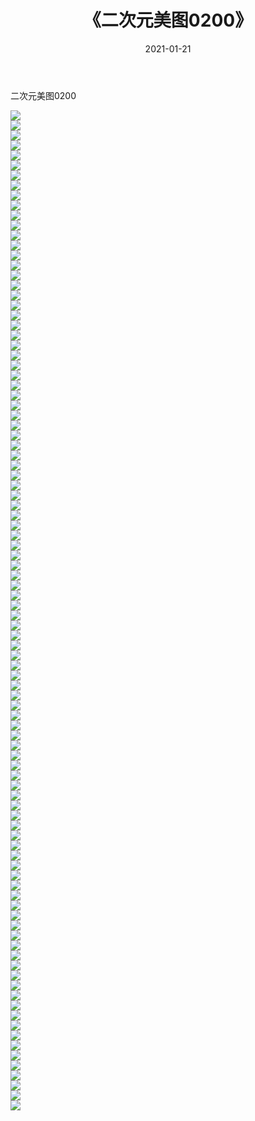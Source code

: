 ﻿---
layout: post
title:  《二次元美图0200》
date:   2021-01-21
img: http://imgx.orgx.ga/二次元/2021/二次元美图0200/000.jpg
categories: [美女, 清纯, 唯美]
---

二次元美图0200

 ![](http://imgx.orgx.ga/二次元/2021/二次元美图0200/001.jpg) <br>![](http://imgx.orgx.ga/二次元/2021/二次元美图0200/002.jpg) <br>![](http://imgx.orgx.ga/二次元/2021/二次元美图0200/003.jpg) <br>![](http://imgx.orgx.ga/二次元/2021/二次元美图0200/004.jpg) <br>![](http://imgx.orgx.ga/二次元/2021/二次元美图0200/005.jpg) <br>![](http://imgx.orgx.ga/二次元/2021/二次元美图0200/006.jpg) <br>![](http://imgx.orgx.ga/二次元/2021/二次元美图0200/007.jpg) <br>![](http://imgx.orgx.ga/二次元/2021/二次元美图0200/008.jpg) <br>![](http://imgx.orgx.ga/二次元/2021/二次元美图0200/009.jpg) <br>![](http://imgx.orgx.ga/二次元/2021/二次元美图0200/010.jpg) <br>![](http://imgx.orgx.ga/二次元/2021/二次元美图0200/011.jpg) <br>![](http://imgx.orgx.ga/二次元/2021/二次元美图0200/012.jpg) <br>![](http://imgx.orgx.ga/二次元/2021/二次元美图0200/013.jpg) <br>![](http://imgx.orgx.ga/二次元/2021/二次元美图0200/014.jpg) <br>![](http://imgx.orgx.ga/二次元/2021/二次元美图0200/015.jpg) <br>![](http://imgx.orgx.ga/二次元/2021/二次元美图0200/016.jpg) <br>![](http://imgx.orgx.ga/二次元/2021/二次元美图0200/017.jpg) <br>![](http://imgx.orgx.ga/二次元/2021/二次元美图0200/018.jpg) <br>![](http://imgx.orgx.ga/二次元/2021/二次元美图0200/019.jpg) <br>![](http://imgx.orgx.ga/二次元/2021/二次元美图0200/020.jpg) <br>![](http://imgx.orgx.ga/二次元/2021/二次元美图0200/021.jpg) <br>![](http://imgx.orgx.ga/二次元/2021/二次元美图0200/022.jpg) <br>![](http://imgx.orgx.ga/二次元/2021/二次元美图0200/023.jpg) <br>![](http://imgx.orgx.ga/二次元/2021/二次元美图0200/024.jpg) <br>![](http://imgx.orgx.ga/二次元/2021/二次元美图0200/025.jpg) <br>![](http://imgx.orgx.ga/二次元/2021/二次元美图0200/026.jpg) <br>![](http://imgx.orgx.ga/二次元/2021/二次元美图0200/027.jpg) <br>![](http://imgx.orgx.ga/二次元/2021/二次元美图0200/028.jpg) <br>![](http://imgx.orgx.ga/二次元/2021/二次元美图0200/029.jpg) <br>![](http://imgx.orgx.ga/二次元/2021/二次元美图0200/030.jpg) <br>![](http://imgx.orgx.ga/二次元/2021/二次元美图0200/031.jpg) <br>![](http://imgx.orgx.ga/二次元/2021/二次元美图0200/032.jpg) <br>![](http://imgx.orgx.ga/二次元/2021/二次元美图0200/033.jpg) <br>![](http://imgx.orgx.ga/二次元/2021/二次元美图0200/034.jpg) <br>![](http://imgx.orgx.ga/二次元/2021/二次元美图0200/035.jpg) <br>![](http://imgx.orgx.ga/二次元/2021/二次元美图0200/036.jpg) <br>![](http://imgx.orgx.ga/二次元/2021/二次元美图0200/037.jpg) <br>![](http://imgx.orgx.ga/二次元/2021/二次元美图0200/038.jpg) <br>![](http://imgx.orgx.ga/二次元/2021/二次元美图0200/039.jpg) <br>![](http://imgx.orgx.ga/二次元/2021/二次元美图0200/040.jpg) <br>![](http://imgx.orgx.ga/二次元/2021/二次元美图0200/041.jpg) <br>![](http://imgx.orgx.ga/二次元/2021/二次元美图0200/042.jpg) <br>![](http://imgx.orgx.ga/二次元/2021/二次元美图0200/043.jpg) <br>![](http://imgx.orgx.ga/二次元/2021/二次元美图0200/044.jpg) <br>![](http://imgx.orgx.ga/二次元/2021/二次元美图0200/045.jpg) <br>![](http://imgx.orgx.ga/二次元/2021/二次元美图0200/046.jpg) <br>![](http://imgx.orgx.ga/二次元/2021/二次元美图0200/047.jpg) <br>![](http://imgx.orgx.ga/二次元/2021/二次元美图0200/048.jpg) <br>![](http://imgx.orgx.ga/二次元/2021/二次元美图0200/049.jpg) <br>![](http://imgx.orgx.ga/二次元/2021/二次元美图0200/050.jpg) <br>![](http://imgx.orgx.ga/二次元/2021/二次元美图0200/051.jpg) <br>![](http://imgx.orgx.ga/二次元/2021/二次元美图0200/052.jpg) <br>![](http://imgx.orgx.ga/二次元/2021/二次元美图0200/053.jpg) <br>![](http://imgx.orgx.ga/二次元/2021/二次元美图0200/054.jpg) <br>![](http://imgx.orgx.ga/二次元/2021/二次元美图0200/055.jpg) <br>![](http://imgx.orgx.ga/二次元/2021/二次元美图0200/056.jpg) <br>![](http://imgx.orgx.ga/二次元/2021/二次元美图0200/057.jpg) <br>![](http://imgx.orgx.ga/二次元/2021/二次元美图0200/058.jpg) <br>![](http://imgx.orgx.ga/二次元/2021/二次元美图0200/059.jpg) <br>![](http://imgx.orgx.ga/二次元/2021/二次元美图0200/060.jpg) <br>![](http://imgx.orgx.ga/二次元/2021/二次元美图0200/061.jpg) <br>![](http://imgx.orgx.ga/二次元/2021/二次元美图0200/062.jpg) <br>![](http://imgx.orgx.ga/二次元/2021/二次元美图0200/063.jpg) <br>![](http://imgx.orgx.ga/二次元/2021/二次元美图0200/064.jpg) <br>![](http://imgx.orgx.ga/二次元/2021/二次元美图0200/065.jpg) <br>![](http://imgx.orgx.ga/二次元/2021/二次元美图0200/066.jpg) <br>![](http://imgx.orgx.ga/二次元/2021/二次元美图0200/067.jpg) <br>![](http://imgx.orgx.ga/二次元/2021/二次元美图0200/068.jpg) <br>![](http://imgx.orgx.ga/二次元/2021/二次元美图0200/069.jpg) <br>![](http://imgx.orgx.ga/二次元/2021/二次元美图0200/070.jpg) <br>![](http://imgx.orgx.ga/二次元/2021/二次元美图0200/071.jpg) <br>![](http://imgx.orgx.ga/二次元/2021/二次元美图0200/072.jpg) <br>![](http://imgx.orgx.ga/二次元/2021/二次元美图0200/073.jpg) <br>![](http://imgx.orgx.ga/二次元/2021/二次元美图0200/074.jpg) <br>![](http://imgx.orgx.ga/二次元/2021/二次元美图0200/075.jpg) <br>![](http://imgx.orgx.ga/二次元/2021/二次元美图0200/076.jpg) <br>![](http://imgx.orgx.ga/二次元/2021/二次元美图0200/077.jpg) <br>![](http://imgx.orgx.ga/二次元/2021/二次元美图0200/078.jpg) <br>![](http://imgx.orgx.ga/二次元/2021/二次元美图0200/079.jpg) <br>![](http://imgx.orgx.ga/二次元/2021/二次元美图0200/080.jpg) <br>![](http://imgx.orgx.ga/二次元/2021/二次元美图0200/081.jpg) <br>![](http://imgx.orgx.ga/二次元/2021/二次元美图0200/082.jpg) <br>![](http://imgx.orgx.ga/二次元/2021/二次元美图0200/083.jpg) <br>![](http://imgx.orgx.ga/二次元/2021/二次元美图0200/084.jpg) <br>![](http://imgx.orgx.ga/二次元/2021/二次元美图0200/085.jpg) <br>![](http://imgx.orgx.ga/二次元/2021/二次元美图0200/086.jpg) <br>![](http://imgx.orgx.ga/二次元/2021/二次元美图0200/087.jpg) <br>![](http://imgx.orgx.ga/二次元/2021/二次元美图0200/088.jpg) <br>![](http://imgx.orgx.ga/二次元/2021/二次元美图0200/089.jpg) <br>![](http://imgx.orgx.ga/二次元/2021/二次元美图0200/090.jpg) <br>![](http://imgx.orgx.ga/二次元/2021/二次元美图0200/091.jpg) <br>![](http://imgx.orgx.ga/二次元/2021/二次元美图0200/092.jpg) <br>![](http://imgx.orgx.ga/二次元/2021/二次元美图0200/093.jpg) <br>![](http://imgx.orgx.ga/二次元/2021/二次元美图0200/094.jpg) <br>![](http://imgx.orgx.ga/二次元/2021/二次元美图0200/095.jpg) <br>![](http://imgx.orgx.ga/二次元/2021/二次元美图0200/096.jpg) <br>![](http://imgx.orgx.ga/二次元/2021/二次元美图0200/097.jpg) <br>![](http://imgx.orgx.ga/二次元/2021/二次元美图0200/098.jpg) <br>![](http://imgx.orgx.ga/二次元/2021/二次元美图0200/099.jpg) <br>![](http://imgx.orgx.ga/二次元/2021/二次元美图0200/100.jpg) <br>